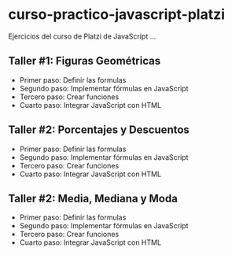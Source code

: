 # curso-practico-javascript-platzi
Ejercicios del curso de Platzi de JavaScript
...

## Taller #1: Figuras Geométricas

- Primer paso: Definir las formulas
- Segundo paso: Implementar fórmulas en JavaScript
- Tercero paso: Crear funciones
- Cuarto paso: Integrar JavaScript con HTML


## Taller #2: Porcentajes y Descuentos

- Primer paso: Definir las formulas
- Segundo paso: Implementar fórmulas en JavaScript
- Tercero paso: Crear funciones
- Cuarto paso: Integrar JavaScript con HTML


## Taller #2: Media, Mediana y Moda

- Primer paso: Definir las formulas
- Segundo paso: Implementar fórmulas en JavaScript
- Tercero paso: Crear funciones
- Cuarto paso: Integrar JavaScript con HTML

